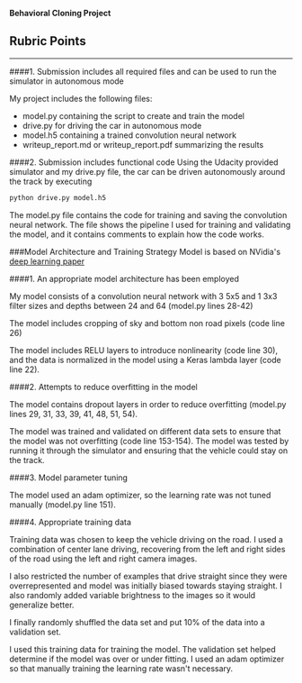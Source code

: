 **Behavioral Cloning Project**


[//]: # (Image References)

[image1]: ./examples/Nvidia_neural_net.png "Model Visualization"
[image2]: ./examples/original_image.jpg "Original Image"
[image2]: ./examples/cropped_img.jpg "Cropped Image"
[image4]: ./examples/flipped_img.png "Flipped Image"
[image5]: ./examples/left_image.png "Left Recovery Image"
[image5]: ./examples/right_image.png "Right Recovery Image"

## Rubric Points

---

####1. Submission includes all required files and can be used to run the simulator in autonomous mode

My project includes the following files:
* model.py containing the script to create and train the model
* drive.py for driving the car in autonomous mode
* model.h5 containing a trained convolution neural network 
* writeup_report.md or writeup_report.pdf summarizing the results

####2. Submission includes functional code
Using the Udacity provided simulator and my drive.py file, the car can be driven autonomously around the track by executing 
```sh
python drive.py model.h5
```


The model.py file contains the code for training and saving the convolution neural network. The file shows the pipeline I used for training and validating the model, and it contains comments to explain how the code works.

###Model Architecture and Training Strategy
Model is based on NVidia's [deep learning paper](http://images.nvidia.com/content/tegra/automotive/images/2016/solutions/pdf/end-to-end-dl-using-px.pdf)

####1. An appropriate model architecture has been employed

My model consists of a convolution neural network with 3 5x5 and 1 3x3 filter sizes and depths between 24 and 64 (model.py lines 28-42)

The model includes cropping of sky and bottom non road pixels (code line 26)

The model includes RELU layers to introduce nonlinearity (code line 30), and the data is normalized in the model using a Keras lambda layer (code line 22). 

####2. Attempts to reduce overfitting in the model

The model contains dropout layers in order to reduce overfitting (model.py lines 29, 31, 33, 39, 41, 48, 51, 54). 

The model was trained and validated on different data sets to ensure that the model was not overfitting (code line 153-154). The model was tested by running it through the simulator and ensuring that the vehicle could stay on the track.

####3. Model parameter tuning

The model used an adam optimizer, so the learning rate was not tuned manually (model.py line 151).

####4. Appropriate training data

Training data was chosen to keep the vehicle driving on the road. I used a combination of center lane driving, recovering from the left and right sides of the road using the left and right camera images.

I also restricted the number of examples that drive straight since they were overrepresented and model was initially biased towards staying straight. I also randomly added variable brightness to the images so it would generalize better.

I finally randomly shuffled the data set and put 10% of the data into a validation set. 

I used this training data for training the model. The validation set helped determine if the model was over or under fitting. I used an adam optimizer so that manually training the learning rate wasn't necessary.
